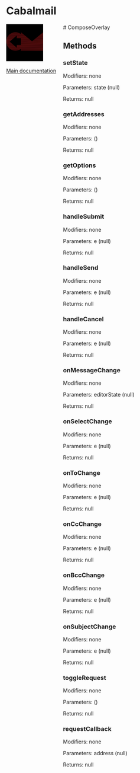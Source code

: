 # Cabalmail
<div style="width: 10em; float:left; height: 100%; padding-right: 1em;"><img src="/docs/logo.png" width="100" />
<p><a href="/README.md">Main documentation</a></p>
</div><div style="padding-left: 11em;">
# ComposeOverlay


## Methods
### setState
Modifiers: none

Parameters: state (null)

Returns: null

### getAddresses
Modifiers: none

Parameters:  ()

Returns: null

### getOptions
Modifiers: none

Parameters:  ()

Returns: null

### handleSubmit
Modifiers: none

Parameters: e (null)

Returns: null

### handleSend
Modifiers: none

Parameters: e (null)

Returns: null

### handleCancel
Modifiers: none

Parameters: e (null)

Returns: null

### onMessageChange
Modifiers: none

Parameters: editorState (null)

Returns: null

### onSelectChange
Modifiers: none

Parameters: e (null)

Returns: null

### onToChange
Modifiers: none

Parameters: e (null)

Returns: null

### onCcChange
Modifiers: none

Parameters: e (null)

Returns: null

### onBccChange
Modifiers: none

Parameters: e (null)

Returns: null

### onSubjectChange
Modifiers: none

Parameters: e (null)

Returns: null

### toggleRequest
Modifiers: none

Parameters:  ()

Returns: null

### requestCallback
Modifiers: none

Parameters: address (null)

Returns: null

</div>
